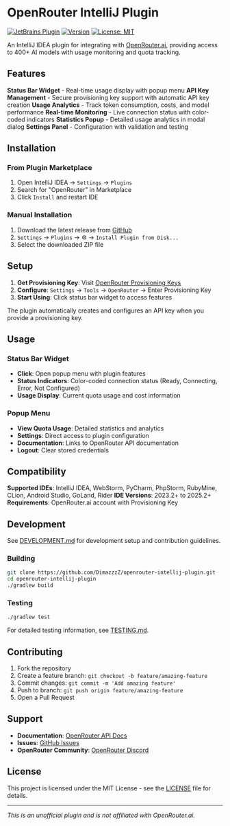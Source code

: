 # OpenRouter IntelliJ Plugin

[![JetBrains Plugin](https://img.shields.io/badge/JetBrains-Plugin-orange.svg)](https://plugins.jetbrains.com/plugin/PLUGIN_ID)
[![Version](https://img.shields.io/badge/version-1.0.0-blue.svg)](https://github.com/DimazzzZ/openrouter-intellij-plugin/releases)
[![License: MIT](https://img.shields.io/badge/License-MIT-yellow.svg)](https://opensource.org/licenses/MIT)

An IntelliJ IDEA plugin for integrating with [OpenRouter.ai](https://openrouter.ai), providing access to 400+ AI models with usage monitoring and quota tracking.

## Features

**Status Bar Widget** - Real-time usage display with popup menu
**API Key Management** - Secure provisioning key support with automatic API key creation
**Usage Analytics** - Track token consumption, costs, and model performance
**Real-time Monitoring** - Live connection status with color-coded indicators
**Statistics Popup** - Detailed usage analytics in modal dialog
**Settings Panel** - Configuration with validation and testing

## Installation

### From Plugin Marketplace
1. Open IntelliJ IDEA → `Settings` → `Plugins`
2. Search for "OpenRouter" in Marketplace
3. Click `Install` and restart IDE

### Manual Installation
1. Download the latest release from [GitHub](https://github.com/DimazzzZ/openrouter-intellij-plugin/releases)
2. `Settings` → `Plugins` → ⚙️ → `Install Plugin from Disk...`
3. Select the downloaded ZIP file

## Setup

1. **Get Provisioning Key**: Visit [OpenRouter Provisioning Keys](https://openrouter.ai/settings/provisioning-keys)
2. **Configure**: `Settings` → `Tools` → `OpenRouter` → Enter Provisioning Key
3. **Start Using**: Click status bar widget to access features

The plugin automatically creates and configures an API key when you provide a provisioning key.

## Usage

### Status Bar Widget
- **Click**: Open popup menu with plugin features
- **Status Indicators**: Color-coded connection status (Ready, Connecting, Error, Not Configured)
- **Usage Display**: Current quota usage and cost information

### Popup Menu
- **View Quota Usage**: Detailed statistics and analytics
- **Settings**: Direct access to plugin configuration
- **Documentation**: Links to OpenRouter API documentation
- **Logout**: Clear stored credentials

## Compatibility

**Supported IDEs**: IntelliJ IDEA, WebStorm, PyCharm, PhpStorm, RubyMine, CLion, Android Studio, GoLand, Rider
**IDE Versions**: 2023.2+ to 2025.2+
**Requirements**: OpenRouter.ai account with Provisioning Key

## Development

See [DEVELOPMENT.md](DEVELOPMENT.md) for development setup and contribution guidelines.

### Building
```bash
git clone https://github.com/DimazzzZ/openrouter-intellij-plugin.git
cd openrouter-intellij-plugin
./gradlew build
```

### Testing
```bash
./gradlew test
```

For detailed testing information, see [TESTING.md](TESTING.md).

## Contributing

1. Fork the repository
2. Create a feature branch: `git checkout -b feature/amazing-feature`
3. Commit changes: `git commit -m 'Add amazing feature'`
4. Push to branch: `git push origin feature/amazing-feature`
5. Open a Pull Request

## Support

- **Documentation**: [OpenRouter API Docs](https://openrouter.ai/docs)
- **Issues**: [GitHub Issues](https://github.com/DimazzzZ/openrouter-intellij-plugin/issues)
- **OpenRouter Community**: [OpenRouter Discord](https://discord.gg/openrouter)

## License

This project is licensed under the MIT License - see the [LICENSE](LICENSE) file for details.

---

*This is an unofficial plugin and is not affiliated with OpenRouter.ai.*
